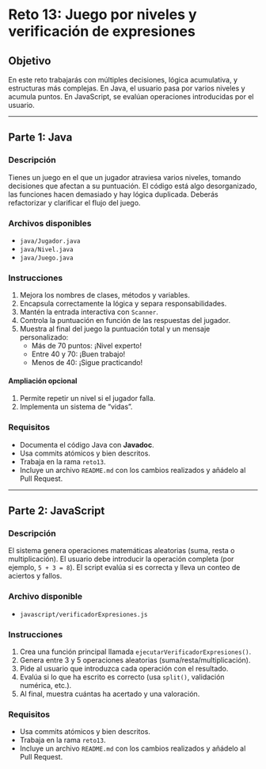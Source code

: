 # Reto 13: Juego por niveles y verificación de expresiones

## Objetivo

En este reto trabajarás con múltiples decisiones, lógica acumulativa, y estructuras más complejas. En Java, el usuario pasa por varios niveles y acumula puntos. En JavaScript, se evalúan operaciones introducidas por el usuario.

---

## Parte 1: Java

### Descripción

Tienes un juego en el que un jugador atraviesa varios niveles, tomando decisiones que afectan a su puntuación. El código está algo desorganizado, las funciones hacen demasiado y hay lógica duplicada. Deberás refactorizar y clarificar el flujo del juego.

### Archivos disponibles

- `java/Jugador.java`
- `java/Nivel.java`
- `java/Juego.java`

### Instrucciones

1. Mejora los nombres de clases, métodos y variables.
2. Encapsula correctamente la lógica y separa responsabilidades.
3. Mantén la entrada interactiva con `Scanner`.
4. Controla la puntuación en función de las respuestas del jugador.
5. Muestra al final del juego la puntuación total y un mensaje personalizado:
   - Más de 70 puntos: ¡Nivel experto!
   - Entre 40 y 70: ¡Buen trabajo!
   - Menos de 40: ¡Sigue practicando!

#### Ampliación opcional

1. Permite repetir un nivel si el jugador falla.
2. Implementa un sistema de “vidas”.

### Requisitos

- Documenta el código Java con **Javadoc**.
- Usa commits atómicos y bien descritos.
- Trabaja en la rama `reto13`.
- Incluye un archivo `README.md` con los cambios realizados y añádelo al Pull Request.

---

## Parte 2: JavaScript

### Descripción

El sistema genera operaciones matemáticas aleatorias (suma, resta o multiplicación). El usuario debe introducir la operación completa (por ejemplo, `5 + 3 = 8`). El script evalúa si es correcta y lleva un conteo de aciertos y fallos.

### Archivo disponible

- `javascript/verificadorExpresiones.js`

### Instrucciones

1. Crea una función principal llamada `ejecutarVerificadorExpresiones()`.
2. Genera entre 3 y 5 operaciones aleatorias (suma/resta/multiplicación).
3. Pide al usuario que introduzca cada operación con el resultado.
4. Evalúa si lo que ha escrito es correcto (usa `split()`, validación numérica, etc.).
5. Al final, muestra cuántas ha acertado y una valoración.

### Requisitos

- Usa commits atómicos y bien descritos.
- Trabaja en la rama `reto13`.
- Incluye un archivo `README.md` con los cambios realizados y añádelo al Pull Request.
